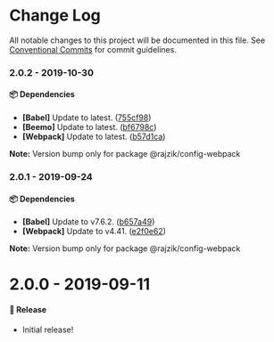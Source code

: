 # Change Log

All notable changes to this project will be documented in this file.
See [Conventional Commits](https://conventionalcommits.org) for commit guidelines.

### 2.0.2 - 2019-10-30

#### 📦 Dependencies

- **[Babel]** Update to latest. ([755cf98](https://github.com/airbnb/nimbus/commit/755cf98))
- **[Beemo]** Update to latest. ([bf6798c](https://github.com/airbnb/nimbus/commit/bf6798c))
- **[Webpack]** Update to latest. ([b57d1ca](https://github.com/airbnb/nimbus/commit/b57d1ca))

**Note:** Version bump only for package @rajzik/config-webpack





### 2.0.1 - 2019-09-24

#### 📦 Dependencies

- **[Babel]** Update to v7.6.2. ([b657a49](https://github.com/airbnb/nimbus/commit/b657a49))
- **[Webpack]** Update to v4.41. ([e2f0e62](https://github.com/airbnb/nimbus/commit/e2f0e62))

**Note:** Version bump only for package @rajzik/config-webpack





# 2.0.0 - 2019-09-11

#### 🎉 Release

- Initial release!
